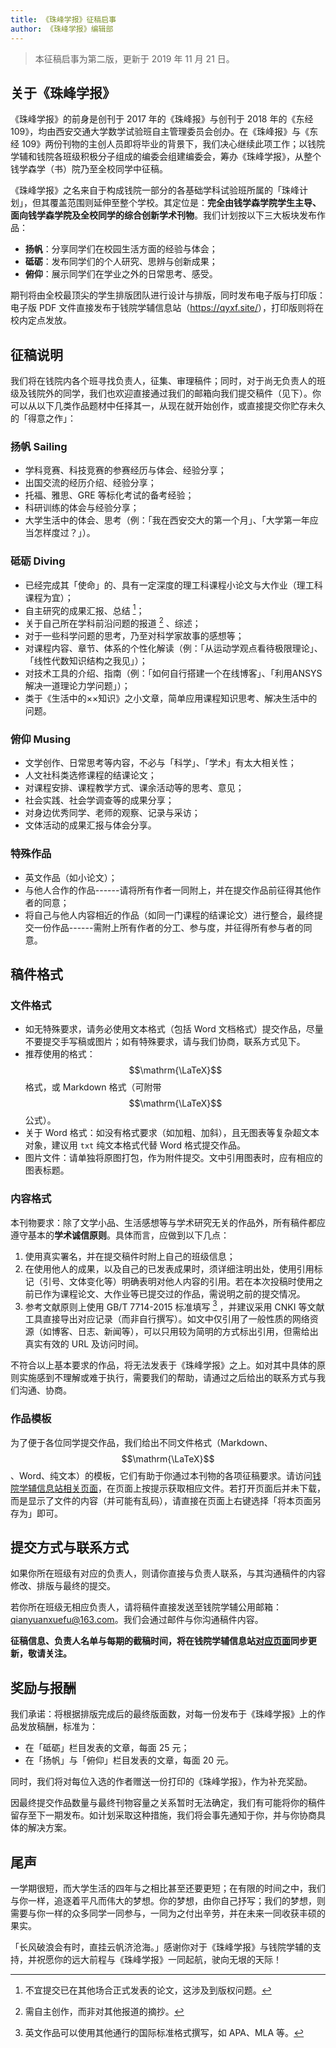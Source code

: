 ```yaml
---
title: 《珠峰学报》征稿启事
author: 《珠峰学报》编辑部
---
```


> 本征稿启事为第二版，更新于 2019 年 11 月 21 日。

## 关于《珠峰学报》

《珠峰学报》的前身是创刊于 2017 年的《珠峰报》与创刊于 2018 年的《东经 109》，均由西安交通大学数学试验班自主管理委员会创办。在《珠峰报》与《东经 109》两份刊物的主创人员即将毕业的背景下，我们决心继续此项工作；以钱院学辅和钱院各班级积极分子组成的编委会组建编委会，筹办《珠峰学报》，从整个钱学森学（书）院乃至全校同学中征稿。

《珠峰学报》之名来自于构成钱院一部分的各基础学科试验班所属的「珠峰计划」，但其覆盖范围则延伸至整个学校。其定位是：**完全由钱学森学院学生主导、面向钱学森学院及全校同学的综合创新学术刊物**。我们计划按以下三大板块发布作品：

- **扬帆**：分享同学们在校园生活方面的经验与体会；
- **砥砺**：发布同学们的个人研究、思辨与创新成果；
- **俯仰**：展示同学们在学业之外的日常思考、感受。

期刊将由全校最顶尖的学生排版团队进行设计与排版，同时发布电子版与打印版：电子版
PDF 文件直接发布于钱院学辅信息站（<https://qyxf.site/>），打印版则将在校内定点发放。

## 征稿说明

我们将在钱院内各个班寻找负责人，征集、审理稿件；同时，对于尚无负责人的班级及钱院外的同学，我们也欢迎直接通过我们的邮箱向我们提交稿件（见下）。你可以从以下几类作品题材中任择其一，从现在就开始创作，或直接提交你贮存未久的「得意之作」：

### 扬帆 Sailing

- 学科竞赛、科技竞赛的参赛经历与体会、经验分享；
- 出国交流的经历介绍、经验分享；
- 托福、雅思、GRE 等标化考试的备考经验；
- 科研训练的体会与经验分享；
- 大学生活中的体会、思考（例：「我在西安交大的第一个月」、「大学第一年应当怎样度过？」）。

### 砥砺 Diving

- 已经完成其「使命」的、具有一定深度的理工科课程小论文与大作业（理工科课程为宜）；
- 自主研究的成果汇报、总结 [^1]；
- 关于自己所在学科前沿问题的报道 [^2] 、综述；
- 对于一些科学问题的思考，乃至对科学家故事的感想等；
- 对课程内容、章节、体系的个性化解读（例：「从运动学观点看待极限理论」、「线性代数知识结构之我见」）；
- 对技术工具的介绍、指南（例：「如何自行搭建一个在线博客」、「利用ANSYS 解决一道理论力学问题」）；
- 类于《生活中的××知识》之小文章，简单应用课程知识思考、解决生活中的问题。

### 俯仰 Musing

- 文学创作、日常思考等内容，不必与「科学」、「学术」有太大相关性；
- 人文社科类选修课程的结课论文；
- 对课程安排、课程教学方式、课余活动等的思考、意见；
- 社会实践、社会学调查等的成果分享；
- 对身边优秀同学、老师的观察、记录与采访；
- 文体活动的成果汇报与体会分享。

### 特殊作品

- 英文作品（如小论文）；
- 与他人合作的作品------请将所有作者一同附上，并在提交作品前征得其他作者的同意；
- 将自己与他人内容相近的作品（如同一门课程的结课论文）进行整合，最终提交一份作品------需附上所有作者的分工、参与度，并征得所有参与者的同意。

## 稿件格式

### 文件格式

- 如无特殊要求，请务必使用文本格式（包括 Word 文档格式）提交作品，尽量不要提交手写稿或图片；如有特殊要求，请与我们协商，联系方式见下。
- 推荐使用的格式：$$\mathrm{\LaTeX}$$ 格式，或 Markdown 格式（可附带 $$\mathrm{\LaTeX}$$ 公式）。
- 关于 Word 格式：如没有格式要求（如加粗、加斜），且无图表等复杂超文本对象，建议用 `txt` 纯文本格式代替 Word 格式提交作品。
-   图片文件：请单独将原图打包，作为附件提交。文中引用图表时，应有相应的图表标题。

### 内容格式

本刊物要求：除了文学小品、生活感想等与学术研究无关的作品外，所有稿件都应遵守基本的**学术诚信原则**。具体而言，应做到以下几点：

1. 使用真实署名，并在提交稿件时附上自己的班级信息；
2. 在使用他人的成果，以及自己的已发表成果时，须详细注明出处，使用引用标记（引号、文体变化等）明确表明对他人内容的引用。若在本次投稿时使用之前已作为课程论文、大作业等已提交过的作品，需说明之前的提交情况。
3. 参考文献原则上使用 GB/T 7714-2015 标准填写 [^3] ，并建议采用 CNKI 等文献工具直接导出对应记录（而非自行撰写）。如文中仅引用了一般性质的网络资源（如博客、日志、新闻等），可以只用较为简明的方式标出引用，但需给出真实有效的 URL 及访问时间。

不符合以上基本要求的作品，将无法发表于《珠峰学报》之上。如对其中具体的原则实施感到不理解或难于执行，需要我们的帮助，请通过之后给出的联系方式与我们沟通、协商。

### 作品模板

为了便于各位同学提交作品，我们给出不同文件格式（Markdown、$$\mathrm{\LaTeX}$$、Word、纯文本）的模板，它们有助于你通过本刊物的各项征稿要求。请访问[钱院学辅信息站相关页面](/zhufeng/)，在页面上按提示获取相应文件。若打开页面后并未下载，而是显示了文件的内容（并可能有乱码），请直接在页面上右键选择「将本页面另存为」即可。

## 提交方式与联系方式

如果你所在班级有对应的负责人，则请你直接与负责人联系，与其沟通稿件的内容修改、排版与最终的提交。

若你所在班级无相应负责人，请将稿件直接发送至钱院学辅公用邮箱：[qianyuanxuefu@163.com](qianyuanxuefu@163.com)。我们会通过邮件与你沟通稿件内容。


**征稿信息、负责人名单与每期的截稿时间，将在钱院学辅信息站[对应页面](/zhufeng/)同步更新，敬请关注。**

## 奖励与报酬

我们承诺：将根据排版完成后的最终版面数，对每一份发布于《珠峰学报》上的作品发放稿酬，标准为：

- 在「砥砺」栏目发表的文章，每面 25 元；
- 在「扬帆」与「俯仰」栏目发表的文章，每面 20 元。

同时，我们将对每位入选的作者赠送一份打印的《珠峰学报》，作为补充奖励。

因最终提交作品数量与最终刊物容量之关系暂时无法确定，我们有可能将你的稿件留存至下一期发布。如计划采取这种措施，我们将会事先通知于你，并与你协商具体的解决方案。

## 尾声

一学期很短，而大学生活的四年与之相比甚至还要更短；在有限的时间之中，我们与你一样，追逐着平凡而伟大的梦想。你的梦想，由你自己抒写；我们的梦想，则需要与你一样的众多同学一同参与，一同为之付出辛劳，并在未来一同收获丰硕的果实。

「长风破浪会有时，直挂云帆济沧海。」感谢你对于《珠峰学报》与钱院学辅的支持，并祝愿你的远大前程与《珠峰学报》一同起航，驶向无垠的天际！

[^1]: 不宜提交已在其他场合正式发表的论文，这涉及到版权问题。

[^2]: 需自主创作，而非对其他报道的摘抄。

[^3]: 英文作品可以使用其他通行的国际标准格式撰写，如 APA、MLA 等。
